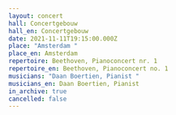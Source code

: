 ```yaml
---
layout: concert
hall: Concertgebouw
hall_en: Concertgebouw
date: 2021-11-11T19:15:00.000Z
place: "Amsterdam "
place_en: Amsterdam
repertoire: Beethoven, Pianoconcert nr. 1
repertoire_en: Beethoven, Pianoconcert no. 1
musicians: "Daan Boertien, Pianist "
musicians_en: Daan Boertien, Pianist
in_archive: true
cancelled: false
---
```

